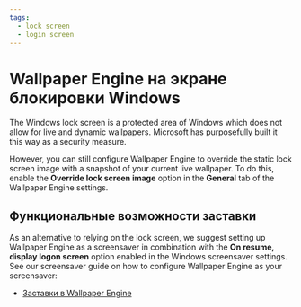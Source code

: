 ```yaml
---
tags:
  - lock screen
  - login screen
---
```


# Wallpaper Engine на экране блокировки Windows

The Windows lock screen is a protected area of Windows which does not allow for live and dynamic wallpapers. Microsoft has purposefully built it this way as a security measure.

However, you can still configure Wallpaper Engine to override the static lock screen image with a snapshot of your current live wallpaper. To do this, enable the **Override lock screen image** option in the **General** tab of the Wallpaper Engine settings.

## Функциональные возможности заставки

As an alternative to relying on the lock screen, we suggest setting up Wallpaper Engine as a screensaver in combination with the **On resume, display logon screen** option enabled in the Windows screensaver settings. See our screensaver guide on how to configure Wallpaper Engine as your screensaver:

* [Заставки в Wallpaper Engine](/functionality/screensaver.html)